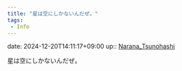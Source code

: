 ```yaml
---
title: "星は空にしかないんだぜ。"
tags:
 - Info
---
```


date: 2024-12-20T14:11:17+09:00
up:: [Narana_Tsunohashi](../Bar/Novel/Nacaria/Narana_Tsunohashi.md)

星は空にしかないんだぜ。